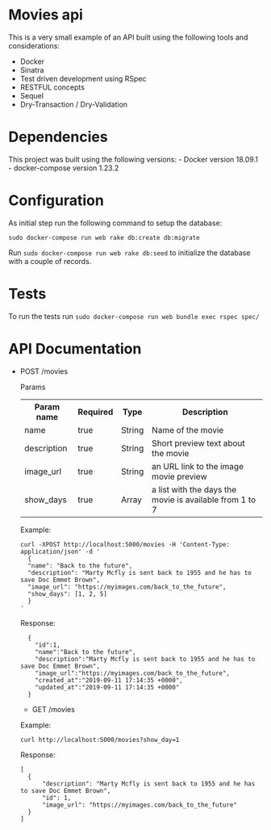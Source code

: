 # Movies api

This is a very small example of an API built using the following tools and considerations:
  - Docker
  - Sinatra
  - Test driven development using RSpec
  - RESTFUL concepts
  - Sequel
  - Dry-Transaction / Dry-Validation

# Dependencies

  This project was built using the following versions:
    - Docker version 18.09.1
    - docker-compose version 1.23.2

# Configuration

  As initial step run the following command to setup the database:

  `sudo docker-compose run web rake db:create db:migrate`

  Run `sudo docker-compose run web rake db:seed` to initialize the database with a couple of records.

# Tests

  To run the tests run `sudo docker-compose run web bundle exec rspec spec/`

# API Documentation

* POST /movies

  Params
  
  <table>
  <tr>
    <th>Param name</th>
    <th>Required</th>
    <th>Type</th>
    <th>Description</th>
  </tr>
  <tr>
    <td>name</td>
    <td>true</td>
    <td>String</td>
    <td>Name of the movie</td>
  </tr>
  <tr>
    <td>description</td>
    <td>true</td>
    <td>String</td>
    <td>Short preview text about the movie</td>
  </tr>
  <tr>
    <td>image_url</td>
    <td>true</td>
    <td>String</td>
    <td>an URL link to the image movie preview</td>
  </tr>
  <tr>
    <td>show_days</td>
    <td>true</td>
    <td>Array</td>
    <td>a list with the days the movie is available from 1 to 7</td>
  </tr>
</table>

  Example:
  
  ```
  curl -XPOST http://localhost:5000/movies -H 'Content-Type: application/json' -d '
    {
    "name": "Back to the future",
    "description": "Marty Mcfly is sent back to 1955 and he has to save Doc Emmet Brown",
    "image_url": "https://myimages.com/back_to_the_future",
    "show_days": [1, 2, 5]
    }
  '
  ```

  Response:
  ```
    {
      "id":1,
      "name":"Back to the future",
      "description":"Marty Mcfly is sent back to 1955 and he has to save Doc Emmet Brown",
      "image_url":"https://myimages.com/back_to_the_future",
      "created_at":"2019-09-11 17:14:35 +0000",
      "updated_at":"2019-09-11 17:14:35 +0000"
    }
  ```

  * GET /movies

  Example:

  `curl http://localhost:5000/movies?show_day=1`

  Response:
  
  ```
  [
    {
        "description": "Marty Mcfly is sent back to 1955 and he has to save Doc Emmet Brown",
        "id": 1,
        "image_url": "https://myimages.com/back_to_the_future"
    }
  ]
  ```
